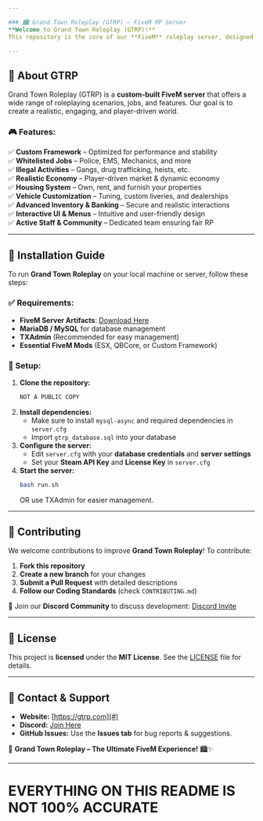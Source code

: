 ```yaml
---

### 🏙️ Grand Town Roleplay (GTRP) – FiveM RP Server
**Welcome to Grand Town Roleplay (GTRP)!**  
This repository is the core of our **FiveM** roleplay server, designed to provide an immersive and dynamic roleplaying experience. Join us in shaping an active and engaging RP community!

---
```


## 🚀 About GTRP
Grand Town Roleplay (GTRP) is a **custom-built FiveM server** that offers a wide range of roleplaying scenarios, jobs, and features. Our goal is to create a realistic, engaging, and player-driven world.

### 🎮 Features:
✅ **Custom Framework** – Optimized for performance and stability  
✅ **Whitelisted Jobs** – Police, EMS, Mechanics, and more  
✅ **Illegal Activities** – Gangs, drug trafficking, heists, etc.  
✅ **Realistic Economy** – Player-driven market & dynamic economy  
✅ **Housing System** – Own, rent, and furnish your properties  
✅ **Vehicle Customization** – Tuning, custom liveries, and dealerships  
✅ **Advanced Inventory & Banking** – Secure and realistic interactions  
✅ **Interactive UI & Menus** – Intuitive and user-friendly design  
✅ **Active Staff & Community** – Dedicated team ensuring fair RP  

---

## 🔧 Installation Guide
To run **Grand Town Roleplay** on your local machine or server, follow these steps:

### ✅ Requirements:
- **FiveM Server Artifacts**: [Download Here](https://runtime.fivem.net/artifacts/fivem/)
- **MariaDB / MySQL** for database management
- **TXAdmin** (Recommended for easy management)
- **Essential FiveM Mods** (ESX, QBCore, or Custom Framework)

### 📌 Setup:
1. **Clone the repository:**
   ```sh
   NOT A PUBLIC COPY
   ```
2. **Install dependencies:**
   - Make sure to install `mysql-async` and required dependencies in `server.cfg`
   - Import `gtrp_database.sql` into your database
3. **Configure the server:**
   - Edit `server.cfg` with your **database credentials** and **server settings**
   - Set your **Steam API Key** and **License Key** in `server.cfg`
4. **Start the server:**
   ```sh
   bash run.sh
   ```
   OR use TXAdmin for easier management.

---

## 🤝 Contributing
We welcome contributions to improve **Grand Town Roleplay**! To contribute:
1. **Fork this repository**
2. **Create a new branch** for your changes
3. **Submit a Pull Request** with detailed descriptions
4. **Follow our Coding Standards** (check `CONTRIBUTING.md`)

📌 Join our **Discord Community** to discuss development: [Discord Invite](#)

---

## 📜 License
This project is **licensed** under the **MIT License**. See the [LICENSE](LICENSE) file for details.

---

## 📢 Contact & Support
- **Website:** [https://gtrp.com](#) 
- **Discord:** [Join Here](#)
- **GitHub Issues:** Use the **Issues tab** for bug reports & suggestions.

🔹 **Grand Town Roleplay – The Ultimate FiveM Experience!** 🏙️✨

---

# EVERYTHING ON THIS README IS NOT 100% ACCURATE
